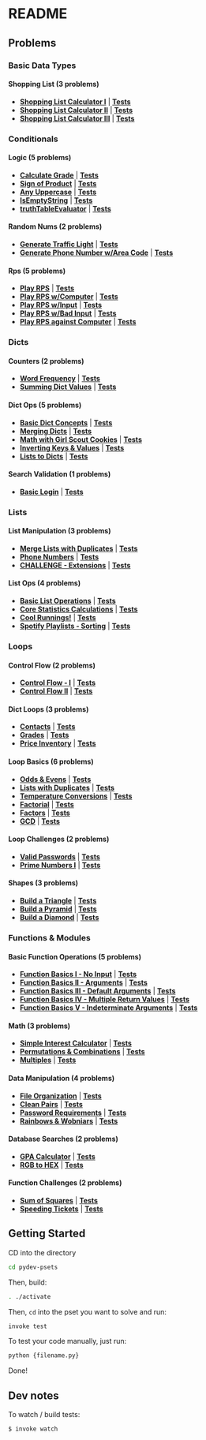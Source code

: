 # README

## Problems


### Basic Data Types

#### Shopping List (3 problems)

* **[Shopping List Calculator I](pset_basic_data_types/shopping_list/p1.py)** | **[Tests](pset_basic_data_types/shopping_list/tests/test_p1.py)**
* **[Shopping List Calculator II](pset_basic_data_types/shopping_list/p2.py)** | **[Tests](pset_basic_data_types/shopping_list/tests/test_p2.py)**
* **[Shopping List Calculator III](pset_basic_data_types/shopping_list/p3.py)** | **[Tests](pset_basic_data_types/shopping_list/tests/test_p3.py)**

### Conditionals

#### Logic (5 problems)

* **[Calculate Grade](pset_conditionals/logic/p1.py)** | **[Tests](pset_conditionals/logic/tests/test_p1.py)**
* **[Sign of Product](pset_conditionals/logic/p2.py)** | **[Tests](pset_conditionals/logic/tests/test_p2.py)**
* **[Any Uppercase](pset_conditionals/logic/p3.py)** | **[Tests](pset_conditionals/logic/tests/test_p3.py)**
* **[IsEmptyString](pset_conditionals/logic/p4.py)** | **[Tests](pset_conditionals/logic/tests/test_p4.py)**
* **[truthTableEvaluator](pset_conditionals/logic/p5.py)** | **[Tests](pset_conditionals/logic/tests/test_p5.py)**

#### Random Nums (2 problems)

* **[Generate Traffic Light](pset_conditionals/random_nums/p1.py)** | **[Tests](pset_conditionals/random_nums/tests/test_p1.py)**
* **[Generate Phone Number w/Area Code](pset_conditionals/random_nums/p2.py)** | **[Tests](pset_conditionals/random_nums/tests/test_p2.py)**

#### Rps (5 problems)

* **[Play RPS](pset_conditionals/rps/p1.py)** | **[Tests](pset_conditionals/rps/tests/test_p1.py)**
* **[Play RPS w/Computer](pset_conditionals/rps/p2.py)** | **[Tests](pset_conditionals/rps/tests/test_p2.py)**
* **[Play RPS w/Input](pset_conditionals/rps/p3.py)** | **[Tests](pset_conditionals/rps/tests/test_p3.py)**
* **[Play RPS w/Bad Input](pset_conditionals/rps/p4.py)** | **[Tests](pset_conditionals/rps/tests/test_p4.py)**
* **[Play RPS against Computer](pset_conditionals/rps/p5.py)** | **[Tests](pset_conditionals/rps/tests/test_p5.py)**

### Dicts

#### Counters (2 problems)

* **[Word Frequency](pset_dicts/counters/p1.py)** | **[Tests](pset_dicts/counters/tests/test_p1.py)**
* **[Summing Dict Values](pset_dicts/counters/p2.py)** | **[Tests](pset_dicts/counters/tests/test_p2.py)**

#### Dict Ops (5 problems)

* **[Basic Dict Concepts](pset_dicts/dict_ops/p1.py)** | **[Tests](pset_dicts/dict_ops/tests/test_p1.py)**
* **[Merging Dicts](pset_dicts/dict_ops/p2.py)** | **[Tests](pset_dicts/dict_ops/tests/test_p2.py)**
* **[Math with Girl Scout Cookies](pset_dicts/dict_ops/p3.py)** | **[Tests](pset_dicts/dict_ops/tests/test_p3.py)**
* **[Inverting Keys & Values](pset_dicts/dict_ops/p4.py)** | **[Tests](pset_dicts/dict_ops/tests/test_p4.py)**
* **[Lists to Dicts](pset_dicts/dict_ops/p5.py)** | **[Tests](pset_dicts/dict_ops/tests/test_p5.py)**

#### Search Validation (1 problems)

* **[Basic Login](pset_dicts/search_validation/p1.py)** | **[Tests](pset_dicts/search_validation/tests/test_p1.py)**

### Lists

#### List Manipulation (3 problems)

* **[Merge Lists with Duplicates](pset_lists/list_manipulation/p5.py)** | **[Tests](pset_lists/list_manipulation/tests/test_p5.py)**
* **[Phone Numbers](pset_lists/list_manipulation/p6.py)** | **[Tests](pset_lists/list_manipulation/tests/test_p6.py)**
* **[CHALLENGE - Extensions](pset_lists/list_manipulation/p7.py)** | **[Tests](pset_lists/list_manipulation/tests/test_p7.py)**

#### List Ops (4 problems)

* **[Basic List Operations](pset_lists/list_ops/p1.py)** | **[Tests](pset_lists/list_ops/tests/test_p1.py)**
* **[Core Statistics Calculations](pset_lists/list_ops/p2.py)** | **[Tests](pset_lists/list_ops/tests/test_p2.py)**
* **[Cool Runnings!](pset_lists/list_ops/p3.py)** | **[Tests](pset_lists/list_ops/tests/test_p3.py)**
* **[Spotify Playlists - Sorting](pset_lists/list_ops/p4.py)** | **[Tests](pset_lists/list_ops/tests/test_p4.py)**

### Loops

#### Control Flow (2 problems)

* **[Control Flow - I](pset_loops/control_flow/p1.py)** | **[Tests](pset_loops/control_flow/tests/test_p1.py)**
* **[Control Flow II](pset_loops/control_flow/p2.py)** | **[Tests](pset_loops/control_flow/tests/test_p2.py)**

#### Dict Loops (3 problems)

* **[Contacts](pset_loops/dict_loops/p1.py)** | **[Tests](pset_loops/dict_loops/tests/test_p1.py)**
* **[Grades](pset_loops/dict_loops/p2.py)** | **[Tests](pset_loops/dict_loops/tests/test_p2.py)**
* **[Price Inventory](pset_loops/dict_loops/p3.py)** | **[Tests](pset_loops/dict_loops/tests/test_p3.py)**

#### Loop Basics (6 problems)

* **[Odds & Evens](pset_loops/loop_basics/p1.py)** | **[Tests](pset_loops/loop_basics/tests/test_p1.py)**
* **[Lists with Duplicates](pset_loops/loop_basics/p2.py)** | **[Tests](pset_loops/loop_basics/tests/test_p2.py)**
* **[Temperature Conversions](pset_loops/loop_basics/p3.py)** | **[Tests](pset_loops/loop_basics/tests/test_p3.py)**
* **[Factorial](pset_loops/loop_basics/p4.py)** | **[Tests](pset_loops/loop_basics/tests/test_p4.py)**
* **[Factors](pset_loops/loop_basics/p5.py)** | **[Tests](pset_loops/loop_basics/tests/test_p5.py)**
* **[GCD](pset_loops/loop_basics/p6.py)** | **[Tests](pset_loops/loop_basics/tests/test_p6.py)**

#### Loop Challenges (2 problems)

* **[Valid Passwords](pset_loops/loop_challenges/p1.py)** | **[Tests](pset_loops/loop_challenges/tests/test_p1.py)**
* **[Prime Numbers I](pset_loops/loop_challenges/p2.py)** | **[Tests](pset_loops/loop_challenges/tests/test_p2.py)**

#### Shapes (3 problems)

* **[Build a Triangle](pset_loops/shapes/p1.py)** | **[Tests](pset_loops/shapes/tests/test_p1.py)**
* **[Build a Pyramid](pset_loops/shapes/p2.py)** | **[Tests](pset_loops/shapes/tests/test_p2.py)**
* **[Build a Diamond](pset_loops/shapes/p3.py)** | **[Tests](pset_loops/shapes/tests/test_p3.py)**

### Functions & Modules

#### Basic Function Operations (5 problems)

* **[Function Basics I - No Input](pset_functions/basic_function_ops/p1.py)** | **[Tests](pset_functions/basic_function_ops/tests/test_p1.py)**
* **[Function Basics II - Arguments](pset_functions/basic_function_ops/p2.py)** | **[Tests](pset_functions/basic_function_ops/tests/test_p2.py)**
* **[Function Basics III - Default Arguments](pset_functions/basic_function_ops/p3.py)** | **[Tests](pset_functions/basic_function_ops/tests/test_p3py)**
* **[Function Basics IV - Multiple Return Values](pset_functions/basic_function_ops/p4.py)** | **[Tests](pset_functions/basic_function_ops/tests/test_p4.py)**
* **[Function Basics V - Indeterminate Arguments](pset_functions/basic_function_ops/p5.py)** | **[Tests](pset_functions/basic_function_ops/tests/test_p5.py)**

#### Math (3 problems)

* **[Simple Interest Calculator](pset_functions/math/p1.py)** | **[Tests](pset_functions/math/tests/test_p1.py)**
* **[Permutations & Combinations](pset_functions/math/p2.py)** | **[Tests](pset_functions/math/tests/test_p2.py)**
* **[Multiples](pset_functions/math/p3.py)** | **[Tests](pset_functions/math/tests/test_p3py)**

#### Data Manipulation (4 problems)

* **[File Organization](pset_functions/data_manipulation/p1.py)** | **[Tests](pset_functions/data_manipulation/tests/test_p1.py)**
* **[Clean Pairs](pset_functions/data_manipulation/p2.py)** | **[Tests](pset_functions/data_manipulation/tests/test_p2.py)**
* **[Password Requirements](pset_functions/data_manipulation/p3.py)** | **[Tests](pset_functions/data_manipulation/tests/test_p3py)**
* **[Rainbows & Wobniars](pset_functions/data_manipulation/p4.py)** | **[Tests](pset_functions/data_manipulation/tests/test_p4.py)**

#### Database Searches (2 problems)

* **[GPA Calculator](pset_functions/db_search/p1.py)** | **[Tests](pset_functions/db_search/tests/test_p1.py)**
* **[RGB to HEX](pset_functions/db_search/p2.py)** | **[Tests](pset_functions/db_search/tests/test_p2.py)**

#### Function Challenges (2 problems)

* **[Sum of Squares](pset_functions/challenges/p1.py)** | **[Tests](pset_functions/challenges/tests/test_p1.py)**
* **[Speeding Tickets](pset_functions/challenges/p2.py)** | **[Tests](pset_functions/challenges/tests/test_p2.py)**


## Getting Started

CD into the directory

```bash
cd pydev-psets
```

Then, build:

```bash
. ./activate
```

Then, `cd` into the pset you want to solve and run:

```bash
invoke test
```

To test your code manually, just run:

```bash
python {filename.py}
```

Done!

## Dev notes

To watch / build tests:

```bash
$ invoke watch
```
